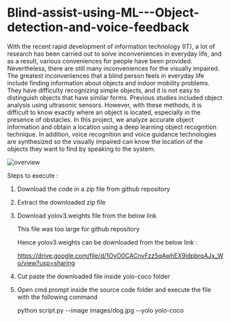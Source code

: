 # Blind-assist-using-ML---Object-detection-and-voice-feedback

With the recent rapid development of information technology (IT), a lot of research has been carried out to solve inconveniences in everyday life, and as a result, various conveniences for people have been provided. Nevertheless, there are still many inconveniences for the visually impaired. The greatest inconveniences that a blind person feels in everyday life include finding information about objects and indoor mobility problems. They have difficulty recognizing simple objects, and it is not easy to distinguish objects that have similar forms. Previous studies included object analysis using ultrasonic sensors. However, with these methods, it is difficult to know exactly where an object is located, especially in the presence of obstacles. In this project, we analyze accurate object information and obtain a location using a deep learning object recognition technique. In addition, voice recognition and voice guidance technologies are synthesized so the visually impaired can know the location of the objects they want to find by speaking to the system.


![overview](https://user-images.githubusercontent.com/98044958/193468428-215a5295-18b7-4227-afe3-52bf1f53a3c0.png)


Steps to execute :

1. Download the code in a zip file from github repository
2. Extract the downloaded zip file
3. Download yolov3.weights file from the below link

   This file was too large for github repository
   
   Hence yolov3.weights can be downloaded from the below link :
   
   https://drive.google.com/file/d/1OyO0CACnyFzz5qAwhEX9idpbrqAJx_Wo/view?usp=sharing
   
4. Cut paste the downloaded file inside yolo-coco folder 
5. Open cmd prompt inside the source code folder and execute the file with the following command

   python script.py --image images/dog.jpg --yolo yolo-coco
